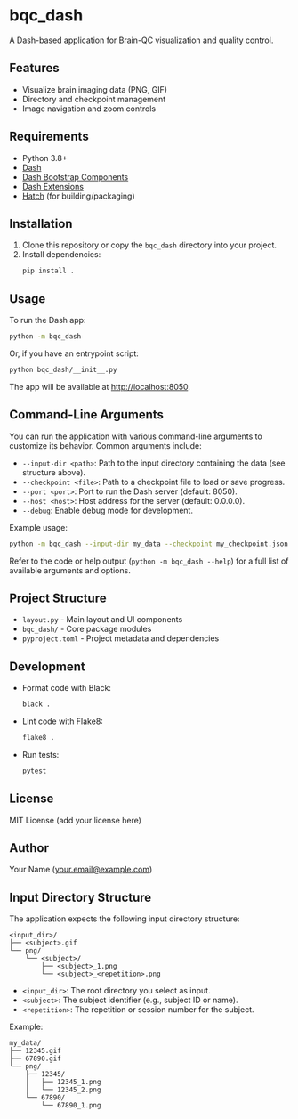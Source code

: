 # bqc_dash

A Dash-based application for Brain-QC visualization and quality control.

## Features
- Visualize brain imaging data (PNG, GIF)
- Directory and checkpoint management
- Image navigation and zoom controls

## Requirements
- Python 3.8+
- [Dash](https://dash.plotly.com/)
- [Dash Bootstrap Components](https://dash-bootstrap-components.opensource.faculty.ai/)
- [Dash Extensions](https://github.com/thedirtyfew/dash-extensions)
- [Hatch](https://hatch.pypa.io/) (for building/packaging)

## Installation

1. Clone this repository or copy the `bqc_dash` directory into your project.
2. Install dependencies:
   ```bash
   pip install .
   ```

## Usage

To run the Dash app:

```bash
python -m bqc_dash
```

Or, if you have an entrypoint script:

```bash
python bqc_dash/__init__.py
```

The app will be available at [http://localhost:8050](http://localhost:8050).

## Command-Line Arguments

You can run the application with various command-line arguments to customize its behavior. Common arguments include:

- `--input-dir <path>`: Path to the input directory containing the data (see structure above).
- `--checkpoint <file>`: Path to a checkpoint file to load or save progress.
- `--port <port>`: Port to run the Dash server (default: 8050).
- `--host <host>`: Host address for the server (default: 0.0.0.0).
- `--debug`: Enable debug mode for development.

Example usage:

```bash
python -m bqc_dash --input-dir my_data --checkpoint my_checkpoint.json --port 8050 --debug
```

Refer to the code or help output (`python -m bqc_dash --help`) for a full list of available arguments and options.

## Project Structure

- `layout.py` - Main layout and UI components
- `bqc_dash/` - Core package modules
- `pyproject.toml` - Project metadata and dependencies


## Development

- Format code with Black:
  ```bash
  black .
  ```
- Lint code with Flake8:
  ```bash
  flake8 .
  ```
- Run tests:
  ```bash
  pytest
  ```

## License

MIT License (add your license here)

## Author

Your Name (<your.email@example.com>)

## Input Directory Structure

The application expects the following input directory structure:

```
<input_dir>/
├── <subject>.gif
└── png/
    └── <subject>/
        ├── <subject>_1.png
        └── <subject>_<repetition>.png
```

- `<input_dir>`: The root directory you select as input.
- `<subject>`: The subject identifier (e.g., subject ID or name).
- `<repetition>`: The repetition or session number for the subject.

Example:
```
my_data/
├── 12345.gif
├── 67890.gif
└── png/
    ├── 12345/
    │   ├── 12345_1.png
    │   └── 12345_2.png
    └── 67890/
        └── 67890_1.png
```
